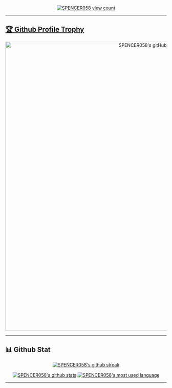 <!--- Github Viewer Counter --->
<p align=center> 
  <a href="https://github.com/SPENCER058/SPENCER058/blob/main/README.md"> 
    <img src="https://komarev.com/ghpvc/?username=SPENCER058&label=Profile%20views&color=980eb4&style=flat" alt="SPENCER058 view count" /> 
  </a>
</p>

---

<!--- Github Trophy --->
<a href="https://github.com/ryo-ma/github-profile-trophy"><h2>🏆 Github Profile Trophy</h2></a>
<p align=center>
  <a href="https://github.com/ryo-ma/github-profile-trophy">
    <img width=900 src="https://github-profile-trophy.vercel.app/?username=SPENCER058&theme=algolia&column=7&count_private=true" alt="SPENCER058's gitHub trophies" />
  </a>
</p>

---
<a><h2>📊 Github Stat</h2></a>
<!--- Github Streak --->
<p align=center> 
  <a href="https://github.com/DenverCoder1/github-readme-streak-stats">
    <img align="center" src="https://streak-stats.demolab.com?user=SPENCER058&theme=outrun&fire=EB0000&card_width=900" alt="SPENCER058's github streak" />
  </a>
</p>

<!--- Github Stat Used Language --->
<p align=center> 
  <a href="https://github.com/anuraghazra/github-readme-stats">
    <img align="center" src="https://github-readme-stats.vercel.app/api?username=SPENCER058&show_icons=true&include_all_commits=true&card_width=400&theme=outrun&count_private=true"       alt="SPENCER058's github stats" />
    <img align="center" src="https://github-readme-stats.vercel.app/api/top-langs/?username=SPENCER058&layout=compact&card_width=300&theme=outrun&count_private=true&langs_count=10" alt="SPENCER058's most used language"/>
  </a>
</p>


---

<!---
SPENCER058/SPENCER058 is a ✨ special ✨ repository because its `README.md` (this file) appears on your GitHub profile.
You can click the Preview link to take a look at your changes.
--->
